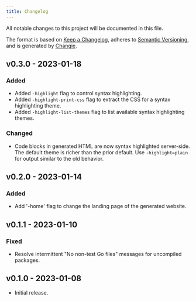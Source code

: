 ```yaml
---
title: Changelog
---
```


All notable changes to this project will be documented in this file.

The format is based on [Keep a Changelog](https://keepachangelog.com/en/1.0.0/),
adheres to [Semantic Versioning](https://semver.org/spec/v2.0.0.html),
and is generated by [Changie](https://github.com/miniscruff/changie).


## v0.3.0 - 2023-01-18
### Added
- Added `-highlight` flag to control syntax highlighting.
- Added `-highlight-print-css` flag to
  extract the CSS for a syntax highlighting theme.
- Added `-highlight-list-themes` flag to
  list available syntax highlighting themes.
### Changed
- Code blocks in generated HTML are now syntax highlighted server-side.
  The default theme is richer than the prior default.
  Use `-highlight=plain` for output similar to the old behavior.

## v0.2.0 - 2023-01-14
### Added
- Add '-home' flag to change the landing page of the generated website.

## v0.1.1 - 2023-01-10
### Fixed
- Resolve intermittent "No non-test Go files" messages for uncompiled packages.

## v0.1.0 - 2023-01-08

- Initial release.
